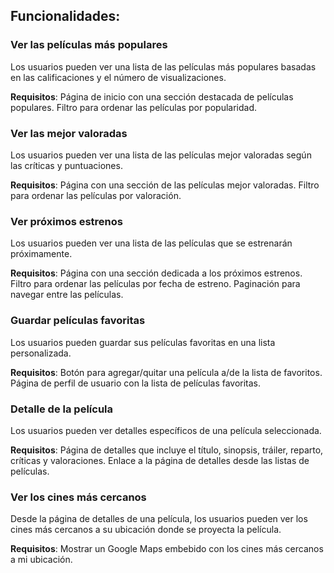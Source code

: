 ## Funcionalidades:

### Ver las películas más populares

Los usuarios pueden ver una lista de las películas más populares basadas en las calificaciones y el número de visualizaciones.

**Requisitos**: Página de inicio con una sección destacada de películas populares. Filtro para ordenar las películas por popularidad.

### Ver las mejor valoradas

Los usuarios pueden ver una lista de las películas mejor valoradas según las críticas y puntuaciones.

**Requisitos**: Página con una sección de las películas mejor valoradas. Filtro para ordenar las películas por valoración.

### Ver próximos estrenos

Los usuarios pueden ver una lista de las películas que se estrenarán próximamente.

**Requisitos**: Página con una sección dedicada a los próximos estrenos. Filtro para ordenar las películas por fecha de estreno. Paginación para navegar entre las películas.

### Guardar películas favoritas

Los usuarios pueden guardar sus películas favoritas en una lista personalizada.

**Requisitos**: Botón para agregar/quitar una película a/de la lista de favoritos. Página de perfil de usuario con la lista de películas favoritas.

### Detalle de la película

Los usuarios pueden ver detalles específicos de una película seleccionada.

**Requisitos**: Página de detalles que incluye el título, sinopsis, tráiler, reparto, críticas y valoraciones. Enlace a la página de detalles desde las listas de películas.

### Ver los cines más cercanos

Desde la página de detalles de una película, los usuarios pueden ver los cines más cercanos a su ubicación donde se proyecta la película.

**Requisitos**: Mostrar un Google Maps embebido con los cines más cercanos a mi ubicación.
